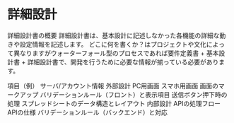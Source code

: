 # 詳細設計

詳細設計書の概要
詳細設計書は、基本設計に記述しなかった各機能の詳細な動きや設定情報を記述します。
どこに何を書くか？はプロジェクトや文化によって異なりますがウォーターフォール型のプロセスであれば要件定義書 + 基本設計書 + 詳細設計書で、開発を行うために必要な情報が揃っている必要があります。


項目（例）
サーバ/アカウント情報
外部設計
PC用画面
スマホ用画面
画面のマークアップ
バリデーションルール（フロント）と表示項目
送信ボタン押下時の処理
スプレッドシートのデータ構造とレイアウト
内部設計
APIの処理フロー
APIの仕様
バリデーションルール（バックエンド）と対応